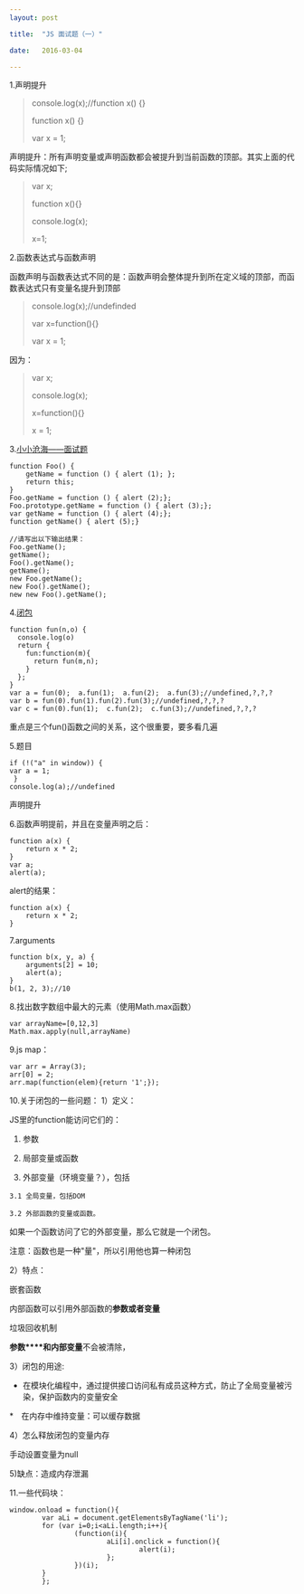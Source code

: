 ```yaml
---
layout: post

title:  "JS 面试题（一）"

date:   2016-03-04

---
```


1.声明提升

> console.log(x);//function x() {}
> 
> function x() {}
> 
> var x = 1; 

 声明提升：所有声明变量或声明函数都会被提升到当前函数的顶部。其实上面的代码实际情况如下;
> var x;
> 
> function x(){}
> 
> console.log(x);
> 
> x=1;

2.函数表达式与函数声明

 函数声明与函数表达式不同的是：函数声明会整体提升到所在定义域的顶部，而函数表达式只有变量名提升到顶部

>  console.log(x);//undefinded
> 
>  var x=function(){}
>  
>  var x = 1;

因为：

>  var x;
>  
>  console.log(x);
>  
>  x=function(){}
>  
>  x = 1;

3.[小小沧海——面试题](http://mp.weixin.qq.com/s?plg_nld=1&plg_auth=1&plg_nld=1&plg_dev=1&plg_uin=1&plg_usr=1&plg_vkey=1&plg_nld=1&scene=0&plg_uin=1&mid=402287118&plg_auth=1&plg_dev=1&sn=061815e160e8394af0ac15c31aa0f809&plg_nld=1&idx=1&__biz=MzAxODE2MjM1MA%3D%3D&plg_usr=1&plg_vkey=1#wechat_redirect)

	function Foo() {
	    getName = function () { alert (1); };
	    return this;
	}
	Foo.getName = function () { alert (2);};
	Foo.prototype.getName = function () { alert (3);};
	var getName = function () { alert (4);};
	function getName() { alert (5);}
	 
	//请写出以下输出结果：
	Foo.getName();
	getName();
	Foo().getName();
	getName();
	new Foo.getName();
	new Foo().getName();
	new new Foo().getName();

4.[闭包](http://web.jobbole.com/84328/)

	function fun(n,o) {
	  console.log(o)
	  return {
	    fun:function(m){
	      return fun(m,n);
	    }
	  };
	}
	var a = fun(0);  a.fun(1);  a.fun(2);  a.fun(3);//undefined,?,?,?
	var b = fun(0).fun(1).fun(2).fun(3);//undefined,?,?,?
	var c = fun(0).fun(1);  c.fun(2);  c.fun(3);//undefined,?,?,?

重点是三个fun()函数之间的关系，这个很重要，要多看几遍



5.题目
		
	if (!("a" in window)) {
	var a = 1;
	 }
	console.log(a);//undefined  
  声明提升

6.函数声明提前，并且在变量声明之后： 
   
    function a(x) {
        return x * 2;
    }
    var a;
    alert(a);

alert的结果：

    function a(x) {
        return x * 2;
    }
7.arguments

	function b(x, y, a) {
	    arguments[2] = 10;
	    alert(a);
	}
	b(1, 2, 3);//10

8.找出数字数组中最大的元素（使用Math.max函数）

    var arrayName=[0,12,3]
	Math.max.apply(null,arrayName)

9.js map：

	var arr = Array(3);
	arr[0] = 2;
	arr.map(function(elem){return '1';});

10.关于闭包的一些问题：
1）定义：

  JS里的function能访问它们的：

  1. 参数

  2. 局部变量或函数

  3. 外部变量（环境变量？），包括

    3.1 全局变量，包括DOM

    3.2 外部函数的变量或函数。

  
 如果一个函数访问了它的外部变量，那么它就是一个闭包。


 注意：函数也是一种"量"，所以引用他也算一种闭包

2）特点：

   嵌套函数

   内部函数可以引用外部函数的**参数或者变量**

   垃圾回收机制

   **参数****和内部变量**不会被清除，

3）闭包的用途:
 
 * 在模块化编程中，通过提供接口访问私有成员这种方式，防止了全局变量被污染，保护函数内的变量安全

 *　在内存中维持变量：可以缓存数据

4）怎么释放闭包的变量内存
 
  手动设置变量为null

5)缺点：造成内存泄漏

11.一些代码块：

    window.onload = function(){
            var aLi = document.getElementsByTagName('li');
            for (var i=0;i<aLi.length;i++){
                    (function(i){
                            aLi[i].onclick = function(){
                                    alert(i);
                            };
                    })(i);
            }
            };
 





